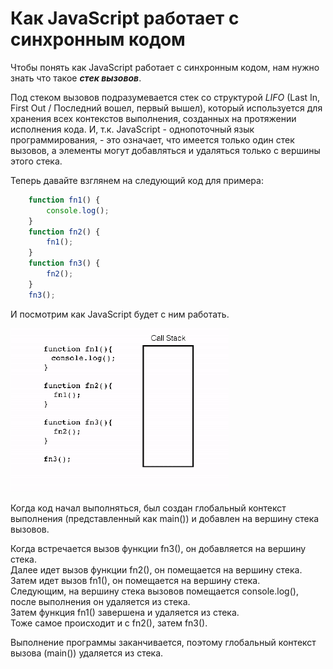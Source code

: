 # Как JavaScript работает с синхронным кодом

Чтобы понять как JavaScript работает с синхронным кодом, нам нужно знать что такое ***стек вызовов***.

Под стеком вызовов подразумевается стек со структурой *LIFO* (Last In, First Out / Последний вошел, первый вышел), который используется для хранения всех контекстов выполнения, созданных на протяжении исполнения кода. И, т.к. JavaScript - однопоточный язык программирования, - это означает, что имеется только один стек вызовов, а элементы могут добавляться и удаляться только с вершины этого стека.

Теперь давайте взглянем на следующий код для примера:

```javascript
    function fn1() {
        console.log();
    }
    function fn2() {
        fn1();
    }
    function fn3() {
        fn2();
    }
    fn3();
```

И посмотрим как JavaScript будет с ним работать.

![callstack](../resources/callstack.gif)

Когда код начал выполняться, был создан глобальный контекст выполнения (представленный как main()) и добавлен на вершину стека вызовов.

Когда встречается вызов функции fn3(), он добавляется на вершину стека.  
Далее идет вызов функции fn2(), он помещается на вершину стека.  
Затем идет вызов fn1(), он помещается на вершину стека.  
Следующим, на вершину стека вызовов помещается console.log(), после выполнения он удаляется из стека.  
Затем функция fn1() завершена и удаляется из стека.  
Тоже самое происходит и с fn2(), затем fn3().

Выполнение программы заканчивается, поэтому глобальный контекст вызова (main()) удаляется из стека.
